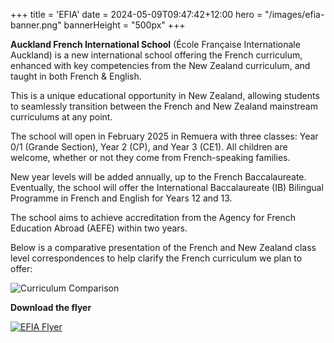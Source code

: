 +++
title = 'EFIA'
date = 2024-05-09T09:47:42+12:00
hero = "/images/efia-banner.png"
bannerHeight = "500px"
+++

**Auckland French International School** (École Française Internationale Auckland) is a new international school offering the French curriculum, enhanced with key competencies from the New Zealand curriculum, and taught in both French & English.

This is a unique educational opportunity in New Zealand, allowing students to seamlessly transition between the French and New Zealand mainstream curriculums at any point.

The school will open in February 2025 in Remuera with three classes: Year 0/1 (Grande Section), Year 2 (CP), and Year 3 (CE1). All children are welcome, whether or not they come from French-speaking families.

New year levels will be added annually, up to the French Baccalaureate. Eventually, the school will offer the International Baccalaureate (IB) Bilingual Programme in French and English for Years 12 and 13.

The school aims to achieve accreditation from the Agency for French Education Abroad (AEFE) within two years.

Below is a comparative presentation of the French and New Zealand class level correspondences to help clarify the French curriculum we plan to offer:

![Curriculum Comparison](../french-nz-curriculums.png "Comparison Between the French and New Zealand Curriculums")

**Download the flyer**

[![EFIA Flyer](/images/efia-flyer.png "EFIA Flyer")](/efia-flyer.pdf)
